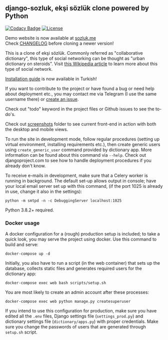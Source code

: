 ﻿## django-sozluk, ekşi sözlük clone powered by Python
[![Codacy Badge](https://api.codacy.com/project/badge/Grade/6c2a34dfbd184f139cd32f8f622d4002)](https://www.codacy.com/manual/realsuayip/django-sozluk?utm_source=github.com&amp;utm_medium=referral&amp;utm_content=realsuayip/django-sozluk&amp;utm_campaign=Badge_Grade)
[![License](https://img.shields.io/badge/License-BSD%203--Clause-blue.svg)](LICENSE)

Demo website is now available at [sozluk.me](https://sozluk.me/) \
Check [CHANGELOG](CHANGELOG) before cloning a newer version!

This is a clone of ekşi sözlük. Commonly referred as "collaborative dictionary",
this type of social networking can be thought as "urban dictionary on steroids". Visit
[this Wikipedia article](https://en.wikipedia.org/wiki/Ek%C5%9Fi_S%C3%B6zl%C3%BCk) to learn more about
this type of social network.

[Installation guide](docs/turkish/installation.md) is now available in Turkish!

If you want to contribute to the project or have found a bug
or need help about deployment etc., you may contact me via
Telegram (I use the same username there) or [create an issue](https://github.com/realsuayip/django-sozluk/issues/new).

Check out "todo" keyword in the project files or Github issues to see the to-do's.

Check out [screenshots](screenshots) folder to see current front-end in action with both the desktop and mobile views.
   
To run the site in development mode, follow regular procedures (setting up virtual environment, installing requirements etc.),
then create generic users using `create_generic_user` command provided by dictionary app. More information can be found
about this command via `--help`. Check out djangoproject.com to see how to handle deployment procedures if you already don't know. 

To receive e-mails in development, make sure that a Celery worker is running in background. The default set-up allows output in console; have your local email server set up with this command, (if the port 1025 is already in use, change it also in the settings):

    python -m smtpd -n -c DebuggingServer localhost:1025

Python 3.8.2+ required.

### Docker usage
A docker configuration for a (rough) production setup is included; to take a quick look, you
may serve the project using docker. Use this command to build and serve:

    docker-compose up -d

Initially, you also have to run a script (in the web container) that sets up the
database, collects static files and generates required users for the dictionary app:

    docker-compose exec web bash scripts/setup.sh

You are most likely to create an admin account after these processes:

    docker-compose exec web python manage.py createsuperuser

If you intend to use this configuration for production, make sure you have
edited all the `.env` files, Django settings file (`settings_prod.py`) and 
dictionary settings file (`dictionary/apps.py`) with proper credentials.
Make sure you change the passwords of users that are generated
through `setup.sh` script.
